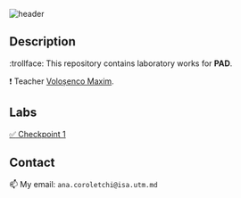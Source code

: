 ![header](https://capsule-render.vercel.app/api?type=waving&color=gradient&height=300&section=header&text=%20PTR&fontSize=90&animation=fadeIn&fontAlignY=38&desc=Corolețchi%20Ana%20FAF%20203)

 
## Description

:trollface:  This repository contains laboratory works for **PAD**.

:exclamation:  Teacher [Voloșenco Maxim](https://github.com/maximvolosenco).

## Labs

[:white_check_mark: Checkpoint 1](https://github.com/Gumball007/PAD_LAB1/checkpoint1)

## Contact

:mailbox:  My email: `ana.coroletchi@isa.utm.md`
